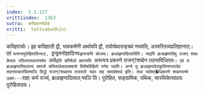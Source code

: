 ```yaml
---
index:  5.1.127
vrittiindex:  1363
sutra:  कपिज्ञात्योर्ढक्
vritti:  tattvabodhini 
---
```


कपिज्ञात्योः। इह कपिज्ञाती द्वौ, भावकर्मणी अर्थावपि द्वौ, तयोर्यथासङ्ख्यं नभवति, अस्वरितत्वप्रतिज्ञानात्। एवं `पत्यन्तपुरोहितादिभ्यःट, `द्वन्द्वमनोज्ञादिभ्यः`इत्यत्रापि बोध्यम्। ब्राआहृणादित्वादिति। यद्यपि ब्राआहृणादिषु राजन् शब्दः केवलः पठितस्तथाप्ययमेव `असे`इति प्रतिषेधो ज्ञापयति `अस्त्यत्र प्रकरणे राजन्?शब्देन तदन्तविधि`रिति। एवं त ब्राआहृणादिपाठस्य समासे चरितार्थत्वादसमासे विशेषविहितो यगेव भवति। अन्ये तु ब्राआहृणादेराकृतिगणत्वादेव तदन्तात्कतंचित्ष्यञि सिद्धे राजन्?शब्दस्य तत्रपाठो यका सह समावेशार्थ इति। तथा चावेष्ट�धिकरणे शाबरभाष्ये उक्तं---`राज्ञः कर्म राज्यं, ब्राआहृणादित्वात् ष्यञि`ति। पुरोहित, सङ्ग्रामिक, पथिक, सारथिकेत्यादयः पुरोहितादयः।

